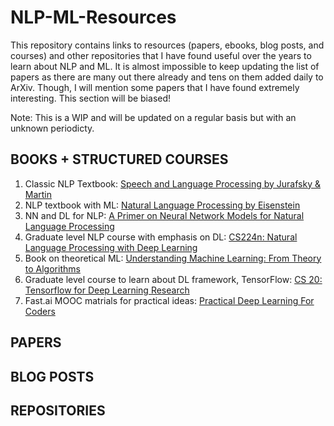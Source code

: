 # NLP-ML-Resources

This repository contains links to resources (papers, ebooks, blog posts, and courses) and other repositories that I have found useful over the years to learn about NLP and ML. 
It is almost impossible to keep updating the list of papers as there are many out there already and tens on them added daily to ArXiv. Though, I will mention some papers that I have found extremely interesting. This section will be biased!

Note: This is a WIP and will be updated on a regular basis but with an unknown periodicty. 

## BOOKS + STRUCTURED COURSES

1. Classic NLP Textbook: [Speech and Language Processing by Jurafsky & Martin](https://web.stanford.edu/~jurafsky/slp3/)
2. NLP textbook with ML: [Natural Language Processing by Eisenstein](https://github.com/jacobeisenstein/gt-nlp-class/blob/master/notes/eisenstein-nlp-notes.pdf)
3. NN and DL for NLP: [A Primer on Neural Network Models for Natural Language Processing](http://u.cs.biu.ac.il/~yogo/nnlp.pdf)
4. Graduate level NLP course with emphasis on DL: [CS224n: Natural Language Processing with Deep Learning](http://web.stanford.edu/class/cs224n/syllabus.html)
5. Book on theoretical ML: [Understanding Machine Learning: From Theory to Algorithms](https://www.cs.huji.ac.il/~shais/UnderstandingMachineLearning/understanding-machine-learning-theory-algorithms.pdf)
6. Graduate level course to learn about DL framework, TensorFlow: [CS 20: Tensorflow for Deep Learning Research](http://web.stanford.edu/class/cs20si/syllabus.html)
7. Fast.ai MOOC matrials for practical ideas: [Practical Deep Learning For Coders](http://course.fast.ai/)

## PAPERS


## BLOG POSTS


## REPOSITORIES


